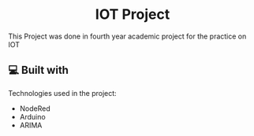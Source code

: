 <h1 align="center" id="title">IOT Project</h1>

<p id="description">This Project was done in fourth year academic project for the practice on IOT</p>

  
  
<h2>💻 Built with</h2>

Technologies used in the project:

*   NodeRed
*   Arduino
*   ARIMA
